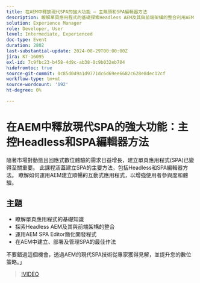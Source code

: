 ```yaml
---
title: 在AEM中釋放現代SPA的強大功能 — 主無頭和SPA編輯器方法
description: 瞭解單頁應用程式的基礎探索Headless AEM及其與前端架構的整合利用AEM SPA Editor進行簡化的開發流程在AEMD中建立、部署和管理SPA的最佳實務不要錯過這個機會，獲得專家的見解並透過AEM中的現代SPA技術提升您的數位策略。
solution: Experience Manager
role: Developer, User
level: Intermediate, Experienced
doc-type: Event
duration: 2802
last-substantial-update: 2024-08-29T00:00:00Z
jira: KT-16095
exl-id: 7c9fbc23-b458-4d9c-ab38-0c9b032eb704
hidefromtoc: true
source-git-commit: 0c85d049a1d9771dc6d69ee6682c628e8dec12cf
workflow-type: tm+mt
source-wordcount: '192'
ht-degree: 0%

---
```


# 在AEM中釋放現代SPA的強大功能：主控Headless和SPA編輯器方法

隨著市場對動態且回應式數位體驗的需求日益增長，建立單頁應用程式(SPA)已變得至關重要。 此課程涵蓋建立SPA的主要方法，包括Headless和SPA編輯器方法。 瞭解如何運用AEM建立順暢的互動式應用程式，以增強使用者參與度和體驗。

## 主題

* 瞭解單頁應用程式的基礎知識
* 探索Headless AEM及其與前端架構的整合
* 運用AEM SPA Editor簡化開發程式
* 在AEM中建立、部署及管理SPA的最佳作法

不要錯過這個機會，透過AEM的現代SPA技術從專家獲得見解，並提升您的數位策略。」

>[!VIDEO](https://video.tv.adobe.com/v/3433168/?learn=on)
